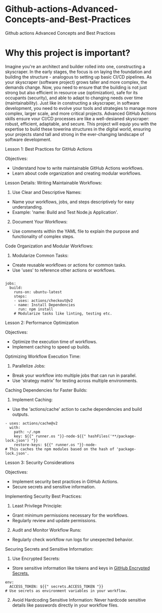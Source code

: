 # Github-actions-Advanced-Concepts-and-Best-Practices
Github actions Advanced Concepts and Best Practices

# Why this project is important?

Imagine you're an architect and builder rolled into one, constructing a skyscraper. In the early stages, the focus is on laying the foundation and building the structure - analogous to setting up basic CI/CD pipelines. As your skyscraper (software project) grows taller and more complex, the demands change. Now, you need to ensure that the building is not just strong but also efficient in
resource use (optimization), safe for its occupants (security), and able to adapt to changing needs over time (maintainability).
Just like in constructing a skyscraper, in software development, you need to evolve your tools and strategies to manage more complex, larger scale, and more critical projects. Advanced GitHub Actions skills ensure vour CI/CD processes are like a well-desianed skyscraper: robust, efficient, adaptable, and secure. This project will equip you with the expertise to build these towerina
structures in the digital world, ensuring your projects stand tall and strong in the ever-changing landscape of software development.


Lesson 1: Best Practices for GitHub Actions

Objectives:
- Understand how to write maintainable GitHub Actions workflows.
- ﻿﻿Learn about code organization and creating modular workflows.

Lesson Details:
Writing Maintainable Workflows:

1. Use Clear and Descriptive Names:
- ﻿﻿Name your workflows, jobs, and steps descriptively for easy understanding.
- ﻿﻿Example: 'name: Build and Test Node.js Application'.
  
2. Document Your Workflows:
- Use comments within the YAML file to explain the purpose and functionality of complex steps.
  
Code Organization and Modular Workflows:
1. Modularize Common Tasks:
   
- Create reusable workflows or actions for common tasks.
- ﻿﻿Use 'uses' to reference other actions or workflows.

```

jobs:
  build:
    runs-on: ubuntu-latest
    steps:
    - uses: actions/checkout@v2
    - name: Install Dependencies
      run: npm install
    # Modularize tasks like linting, testing etc.

```

Lesson 2: Performance Optimization

Objectives:

- ﻿﻿Optimize the execution time of workflows.
- Implement caching to speed up builds.
  
Optimizing Workflow Execution Time:

1. Parallelize Jobs:
- ﻿﻿Break your workflow into multiple jobs that can run in parallel.
- Use 'strategy matrix' for testing across multiple environments.
  
Caching Dependencies for Faster Builds:

1. Implement Caching:
   
- Use the 'actions/cache' action to cache dependencies and build outputs.

```
- uses: actions/cache@v2
  with:
    path: ~/.npm
    key: ${{" runner.os "}}-node-${{" hashFiles('**/package-lock.json') "}}
    restore-keys: ${{" runner.os "}}-node-
# This caches the npm modules based on the hash of 'package-lock.json'.

```

Lesson 3: Security Considerations

Objectives:
- Implement security best practices in GitHub Actions.
- ﻿﻿Secure secrets and sensitive information.
  
Implementing Security Best Practices:
1. Least Privilege Principle:
   
- ﻿﻿Grant minimum permissions necessary for the workflows.
- Regularly review and update permissions.
  
2. Audit and Monitor Workflow Runs:
   
- Regularly check workflow run logs for unexpected behavior.
  
Securing Secrets and Sensitive Information:

1. Use Encrypted Secrets:
- Store sensitive information like tokens and keys in [GitHub Encrypted Secrets.](http://docs.github.com/en/actions/security-for-github-actions/security-guides/using-secrets-in-github-actions)

```
env:
  ACCESS_TOKEN: ${{" secrets.ACCESS_TOKEN "}}
# Use secrets as environment variables in your workflow.
```

2. Avoid Hardcoding Sensitive Information:
Never hardcode sensitive details like passwords directly in your workflow files.

